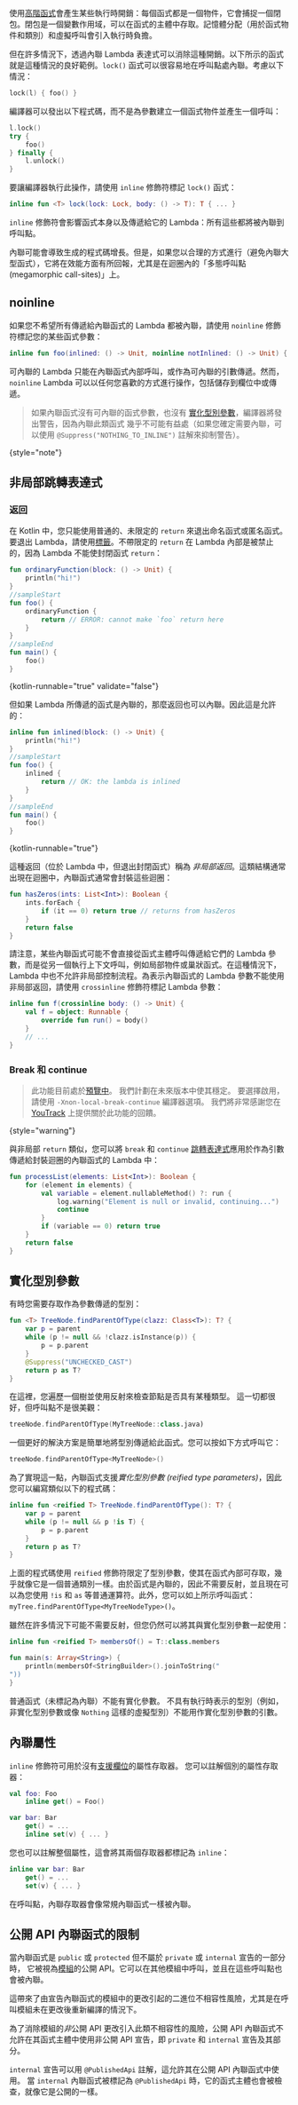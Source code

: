 [//]: # (title: 內聯函式)

使用[高階函式](lambdas.md)會產生某些執行時開銷：每個函式都是一個物件，它會捕捉一個閉包。閉包是一個變數作用域，可以在函式的主體中存取。記憶體分配（用於函式物件和類別）和虛擬呼叫會引入執行時負擔。

但在許多情況下，透過內聯 Lambda 表達式可以消除這種開銷。以下所示的函式就是這種情況的良好範例。`lock()` 函式可以很容易地在呼叫點處內聯。考慮以下情況：

```kotlin
lock(l) { foo() }
```

編譯器可以發出以下程式碼，而不是為參數建立一個函式物件並產生一個呼叫：

```kotlin
l.lock()
try {
    foo()
} finally {
    l.unlock()
}
```

要讓編譯器執行此操作，請使用 `inline` 修飾符標記 `lock()` 函式：

```kotlin
inline fun <T> lock(lock: Lock, body: () -> T): T { ... }
```

`inline` 修飾符會影響函式本身以及傳遞給它的 Lambda：所有這些都將被內聯到呼叫點。

內聯可能會導致生成的程式碼增長。但是，如果您以合理的方式進行（避免內聯大型函式），它將在效能方面有所回報，尤其是在迴圈內的「多態呼叫點 (megamorphic call-sites)」上。

## noinline

如果您不希望所有傳遞給內聯函式的 Lambda 都被內聯，請使用 `noinline` 修飾符標記您的某些函式參數：

```kotlin
inline fun foo(inlined: () -> Unit, noinline notInlined: () -> Unit) { ... }
```

可內聯的 Lambda 只能在內聯函式內部呼叫，或作為可內聯的引數傳遞。然而，`noinline` Lambda 可以以任何您喜歡的方式進行操作，包括儲存到欄位中或傳遞。

> 如果內聯函式沒有可內聯的函式參數，也沒有
> [實化型別參數](#reified-type-parameters)，編譯器將發出警告，因為內聯此類函式
> 幾乎不可能有益處（如果您確定需要內聯，可以使用 `@Suppress("NOTHING_TO_INLINE")` 註解來抑制警告）。
>
{style="note"}

## 非局部跳轉表達式

### 返回

在 Kotlin 中，您只能使用普通的、未限定的 `return` 來退出命名函式或匿名函式。
要退出 Lambda，請使用[標籤](returns.md#return-to-labels)。不帶限定的 `return` 在
Lambda 內部是被禁止的，因為 Lambda 不能使封閉函式 `return`：

```kotlin
fun ordinaryFunction(block: () -> Unit) {
    println("hi!")
}
//sampleStart
fun foo() {
    ordinaryFunction {
        return // ERROR: cannot make `foo` return here
    }
}
//sampleEnd
fun main() {
    foo()
}
```
{kotlin-runnable="true" validate="false"}

但如果 Lambda 所傳遞的函式是內聯的，那麼返回也可以內聯。因此這是允許的：

```kotlin
inline fun inlined(block: () -> Unit) {
    println("hi!")
}
//sampleStart
fun foo() {
    inlined {
        return // OK: the lambda is inlined
    }
}
//sampleEnd
fun main() {
    foo()
}
```
{kotlin-runnable="true"}

這種返回（位於 Lambda 中，但退出封閉函式）稱為 *非局部返回*。這類結構通常出現在迴圈中，內聯函式通常會封裝這些迴圈：

```kotlin
fun hasZeros(ints: List<Int>): Boolean {
    ints.forEach {
        if (it == 0) return true // returns from hasZeros
    }
    return false
}
```

請注意，某些內聯函式可能不會直接從函式主體呼叫傳遞給它們的 Lambda 參數，而是從另一個執行上下文呼叫，例如局部物件或巢狀函式。在這種情況下，Lambda 中也不允許非局部控制流程。為表示內聯函式的 Lambda 參數不能使用非局部返回，請使用 `crossinline` 修飾符標記 Lambda 參數：

```kotlin
inline fun f(crossinline body: () -> Unit) {
    val f = object: Runnable {
        override fun run() = body()
    }
    // ...
}
```

### Break 和 continue

> 此功能目前處於[預覽中](kotlin-evolution-principles.md#pre-stable-features)。
> 我們計劃在未來版本中使其穩定。
> 要選擇啟用，請使用 `-Xnon-local-break-continue` 編譯器選項。
> 我們將非常感謝您在 [YouTrack](https://youtrack.jetbrains.com/issue/KT-1436) 上提供關於此功能的回饋。
>
{style="warning"}

與非局部 `return` 類似，您可以將 `break` 和 `continue` [跳轉表達式](returns.md)應用於作為引數傳遞給封裝迴圈的內聯函式的 Lambda 中：

```kotlin
fun processList(elements: List<Int>): Boolean {
    for (element in elements) {
        val variable = element.nullableMethod() ?: run {
            log.warning("Element is null or invalid, continuing...")
            continue
        }
        if (variable == 0) return true
    }
    return false
}
```

## 實化型別參數

有時您需要存取作為參數傳遞的型別：

```kotlin
fun <T> TreeNode.findParentOfType(clazz: Class<T>): T? {
    var p = parent
    while (p != null && !clazz.isInstance(p)) {
        p = p.parent
    }
    @Suppress("UNCHECKED_CAST")
    return p as T?
}
```

在這裡，您遍歷一個樹並使用反射來檢查節點是否具有某種類型。
這一切都很好，但呼叫點不是很美觀：

```kotlin
treeNode.findParentOfType(MyTreeNode::class.java)
```

一個更好的解決方案是簡單地將型別傳遞給此函式。您可以按如下方式呼叫它：

```kotlin
treeNode.findParentOfType<MyTreeNode>()
```

為了實現這一點，內聯函式支援*實化型別參數 (reified type parameters)*，因此您可以編寫類似以下的程式碼：

```kotlin
inline fun <reified T> TreeNode.findParentOfType(): T? {
    var p = parent
    while (p != null && p !is T) {
        p = p.parent
    }
    return p as T?
}
```

上面的程式碼使用 `reified` 修飾符限定了型別參數，使其在函式內部可存取，幾乎就像它是一個普通類別一樣。由於函式是內聯的，因此不需要反射，並且現在可以為您使用 `!is` 和 `as` 等普通運算符。此外，您可以如上所示呼叫函式：`myTree.findParentOfType<MyTreeNodeType>()`。

雖然在許多情況下可能不需要反射，但您仍然可以將其與實化型別參數一起使用：

```kotlin
inline fun <reified T> membersOf() = T::class.members

fun main(s: Array<String>) {
    println(membersOf<StringBuilder>().joinToString("
"))
}
```

普通函式（未標記為內聯）不能有實化參數。
不具有執行時表示的型別（例如，非實化型別參數或像 `Nothing` 這樣的虛擬型別）不能用作實化型別參數的引數。

## 內聯屬性

`inline` 修飾符可用於沒有[支援欄位](properties.md#backing-fields)的屬性存取器。
您可以註解個別的屬性存取器：

```kotlin
val foo: Foo
    inline get() = Foo()

var bar: Bar
    get() = ...
    inline set(v) { ... }
```

您也可以註解整個屬性，這會將其兩個存取器都標記為 `inline`：

```kotlin
inline var bar: Bar
    get() = ...
    set(v) { ... }
```

在呼叫點，內聯存取器會像常規內聯函式一樣被內聯。

## 公開 API 內聯函式的限制

當內聯函式是 `public` 或 `protected` 但不屬於 `private` 或 `internal` 宣告的一部分時，
它被視為[模組](visibility-modifiers.md#modules)的公開 API。它可以在其他模組中呼叫，並且在這些呼叫點也會被內聯。

這帶來了由宣告內聯函式的模組中的更改引起的二進位不相容性風險，尤其是在呼叫模組未在更改後重新編譯的情況下。

為了消除模組的*非*公開 API 更改引入此類不相容性的風險，公開 API 內聯函式不允許在其函式主體中使用非公開 API 宣告，即 `private` 和 `internal` 宣告及其部分。

`internal` 宣告可以用 `@PublishedApi` 註解，這允許其在公開 API 內聯函式中使用。
當 `internal` 內聯函式被標記為 `@PublishedApi` 時，它的函式主體也會被檢查，就像它是公開的一樣。